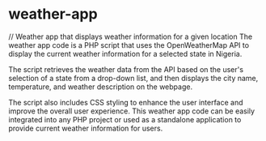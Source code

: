 # weather-app
// Weather app that displays weather information for a given location
The weather app code is a PHP script that uses the OpenWeatherMap API to display the current weather information for a selected state in Nigeria. 

The script retrieves the weather data from the API based on the user's selection of a state from a drop-down list, and then displays the city name, temperature, and weather description on the webpage. 

The script also includes CSS styling to enhance the user interface and improve the overall user experience. This weather app code can be easily integrated into any PHP project or used as a standalone application to provide current weather information for users.
